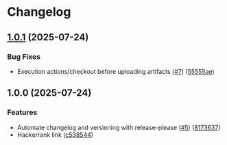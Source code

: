 # Changelog

## [1.0.1](https://github.com/aglorei/Awesome-CV/compare/v1.0.0...v1.0.1) (2025-07-24)


### Bug Fixes

* Execution actions/checkout before uploading artifacts ([#7](https://github.com/aglorei/Awesome-CV/issues/7)) ([55555ae](https://github.com/aglorei/Awesome-CV/commit/55555ae14db5daa77dd6cb4896ed16cc0666f595))

## 1.0.0 (2025-07-24)


### Features

* Automate changelog and versioning with release-please ([#5](https://github.com/aglorei/Awesome-CV/issues/5)) ([8173637](https://github.com/aglorei/Awesome-CV/commit/81736377d7f423b8303323eec6b50fca77a02a8a))
* Hackerrank link ([c538544](https://github.com/aglorei/Awesome-CV/commit/c5385444d614b5e611b864656a60a4ede4b4ff49))
